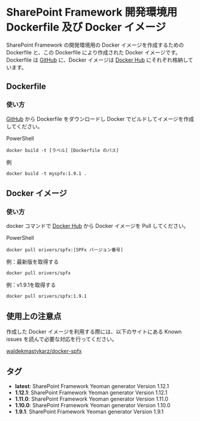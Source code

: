 # SharePoint Framework 開発環境用 Dockerfile 及び Docker イメージ
SharePoint Framework の開発環境用の Docker イメージを作成するための Dockerfile と、この Dockerfile により作成された Docker イメージです。  
Dockerfile は [GitHub](https://github.com/HiroakiOikawa/docker-spfx/) に、Docker イメージは [Docker Hub](https://hub.docker.com/r/orivers/spfx/) にそれぞれ格納しています。

## Dockerfile
### 使い方
[GitHub](https://github.com/HiroakiOikawa/docker-spfx/) から Dockerfile をダウンロードし Docker でビルドしてイメージを作成してください。

PowerShell
```PowersShell
docker build -t [ラベル] [Dockerfile のパス]
```

例
```PowersShell
docker build -t myspfx:1.9.1 .
```

## Docker イメージ
### 使い方
docker コマンドで [Docker Hub](https://hub.docker.com/r/orivers/spfx/) から Docker イメージを Pull してください。

PowerShell
```PowersShell
docker pull orivers/spfx:[SPFx バージョン番号]
```

例：最新版を取得する
```PowersShell
docker pull orivers/spfx
```

例：v1.9.1を取得する
```PowersShell
docker pull orivers/spfx:1.9.1
```

## 使用上の注意点
作成した Docker イメージを利用する際には、以下のサイトにある Known issues を読んで必要な対応を行ってください。

[waldekmastykarz/docker-spfx](https://github.com/waldekmastykarz/docker-spfx)

## タグ
- **latest**: SharePoint Framework Yeoman generator Version 1.12.1
- **1.12.1**: SharePoint Framework Yeoman generator Version 1.12.1
- **1.11.0**: SharePoint Framework Yeoman generator Version 1.11.0
- **1.10.0**: SharePoint Framework Yeoman generator Version 1.10.0
- **1.9.1**: SharePoint Framework Yeoman generator Version 1.9.1
